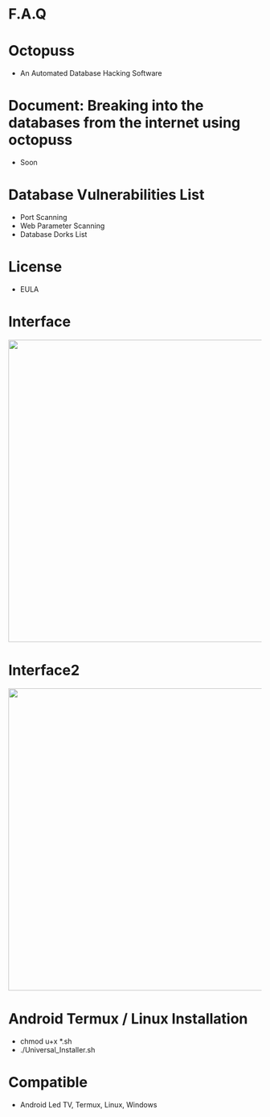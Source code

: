 # F.A.Q

# Octopuss
- An Automated Database Hacking Software

# Document: Breaking into the databases from the internet using octopuss
- Soon

# Database Vulnerabilities List
- Port Scanning
- Web Parameter Scanning
- Database Dorks List

# License
- EULA

# Interface
<div align="center">
    <img src="https://i.ibb.co/47Js3VZ/1.png" width="600px"</img> 
</div>

# Interface2
<div align="center">
    <img src="https://i.ibb.co/Vq3FycT/2.png" width="600px"</img> 
</div>


# Android Termux / Linux Installation
- chmod u+x *.sh
- ./Universal_Installer.sh

# Compatible
- Android Led TV, Termux, Linux, Windows
